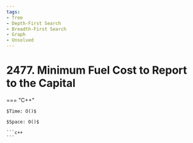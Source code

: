 ```yaml
---
tags:
- Tree
- Depth-First Search
- Breadth-First Search
- Graph
- Unsolved
---
```



# 2477. Minimum Fuel Cost to Report to the Capital

=== "C++"

    $Time: O()$

    $Space: O()$

    ```c++
    ```
